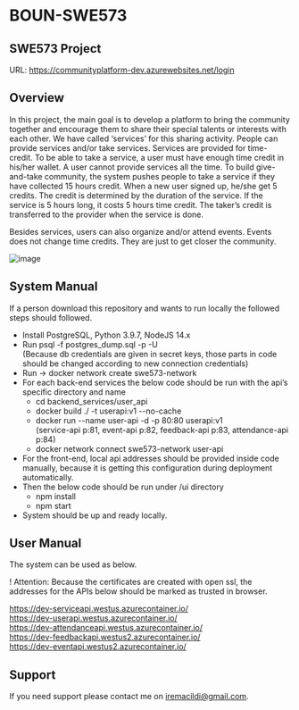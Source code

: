 # BOUN-SWE573

## SWE573 Project

URL: https://communityplatform-dev.azurewebsites.net/login

## Overview

In this project, the main goal is to develop a platform to bring the community together and encourage them to share their special talents or interests with each other. We have called ‘services’ for this sharing activity. People can provide services and/or take services. Services are provided for time-credit. To be able to take a service, a user must have enough time credit in his/her wallet. A user cannot provide services all the time. To build give-and-take community, the system pushes people to take a service if they have collected 15 hours credit. When a new user signed up, he/she get 5 credits. The credit is determined by the duration of the service. If the service is 5 hours long, it costs 5 hours time credit. The taker’s credit is transferred to the provider when the service is done.

Besides services, users can also organize and/or attend events. Events does not change time credits. They are just to get closer the community. 

![image](https://user-images.githubusercontent.com/6725424/148957477-76713d5e-7310-4665-b9ee-2d718b4f0da3.png)

## System Manual

If a person download this repository and wants to run locally the followed steps should followed.

* Install PostgreSQL, Python 3.9.7, NodeJS 14.x <br />
* Run psql -f postgres_dump.sql -p <port> -U <username> <dbname> <br />
(Because db credentials are given in secret keys, those parts in code should be changed according to new connection credentials) <br />
* Run -> docker network create swe573-network
* For each back-end services the below code should be run with the api’s specific directory and name <br />
  * cd backend_services/user_api <br />
  * docker build ./ -t userapi:v1 --no-cache <br />
  * docker run --name user-api -d -p 80:80 userapi:v1 <br /> (service-api p:81, event-api p:82, feedback-api p:83, attendance-api p:84) <br />
  * docker network connect swe573-network user-api <br />
* For the front-end, local api addresses should be provided inside code manually, because it is getting this configuration during deployment automatically. <br />
* Then the below code should be run under /ui directory <br />
  * npm install <br />
  *	npm start <br />
*	System should be up and ready locally.

## User Manual

The system can be used as below.

! Attention: Because the certificates are created with open ssl, the addresses for the APIs below should be marked as trusted in browser.

https://dev-serviceapi.westus.azurecontainer.io/ <br />
https://dev-userapi.westus.azurecontainer.io/ <br />
https://dev-attendanceapi.westus.azurecontainer.io/ <br />
https://dev-feedbackapi.westus2.azurecontainer.io/ <br />
https://dev-eventapi.westus2.azurecontainer.io/ <br />

## Support
If you need support please contact me on iremacildi@gmail.com.
